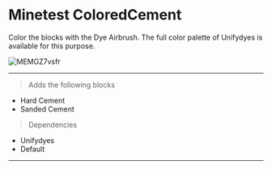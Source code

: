 # Minetest ColoredCement

Color the blocks with the Dye Airbrush. The full color palette of Unifydyes is available for this purpose.

![MEMGZ7vsfr](https://user-images.githubusercontent.com/14333843/118171509-94ebb200-b42b-11eb-8b29-1bd5617c4225.png)

_______________________________________
> Adds the following blocks
  - Hard Cement
  - Sanded Cement

> Dependencies
  - Unifydyes
  - Default


_______________________________________
